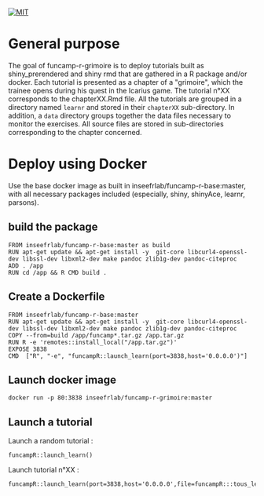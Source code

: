 <!-- badges: start -->
[![MIT](https://img.shields.io/badge/license-MIT-blue)](https://choosealicense.com/licenses/mit/)
<!-- badges: end -->

# General purpose

The goal of funcamp-r-grimoire is to deploy tutorials built as shiny_prerendered and shiny rmd that are gathered in a R package and/or docker. Each tutorial is presented as a chapter of a "grimoire", which the trainee opens during his quest in the Icarius game. The tutorial n°XX corresponds to the chapterXX.Rmd file. All the tutorials are grouped in a directory named `learnr` and stored in their `chapterXX` sub-directory. In addition, a `data` directory groups together the data files necessary to monitor the exercises. All source files are stored in sub-directories corresponding to the chapter concerned.

# Deploy using Docker

Use the base docker image as built in inseefrlab/funcamp-r-base:master, with all necessary packages included (especially, shiny, shinyAce, learnr, parsons).

## build the package

```{txt}
FROM inseefrlab/funcamp-r-base:master as build  
RUN apt-get update && apt-get install -y  git-core libcurl4-openssl-dev libssl-dev libxml2-dev make pandoc zlib1g-dev pandoc-citeproc
ADD . /app
RUN cd /app && R CMD build .
```

## Create a Dockerfile

```{txt}
FROM inseefrlab/funcamp-r-base:master
RUN apt-get update && apt-get install -y  git-core libcurl4-openssl-dev libssl-dev libxml2-dev make pandoc zlib1g-dev pandoc-citeproc
COPY --from=build /app/funcamp*.tar.gz /app.tar.gz
RUN R -e 'remotes::install_local("/app.tar.gz")'
EXPOSE 3838
CMD  ["R", "-e", "funcampR::launch_learn(port=3838,host='0.0.0.0')"]
```


## Launch docker image

```{txt}
docker run -p 80:3838 inseefrlab/funcamp-r-grimoire:master
```

## Launch a tutorial

Launch a random tutorial :

```
funcampR::launch_learn()
```

Launch tutorial n°XX :

```
funcampR::launch_learn(port=3838,host='0.0.0.0',file=funcampR:::tous_les_programmes('chapitreXX.Rmd'))
```
